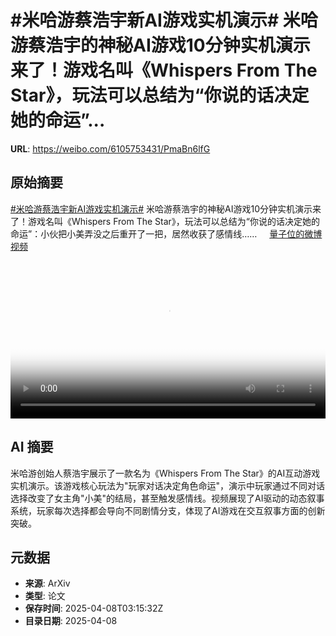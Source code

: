 # #米哈游蔡浩宇新AI游戏实机演示# 米哈游蔡浩宇的神秘AI游戏10分钟实机演示来了！游戏名叫《Whispers From The Star》，玩法可以总结为“你说的话决定她的命运”...

**URL**: https://weibo.com/6105753431/PmaBn6lfG

## 原始摘要

<a href="https://m.weibo.cn/search?containerid=231522type%3D1%26t%3D10%26q%3D%23%E7%B1%B3%E5%93%88%E6%B8%B8%E8%94%A1%E6%B5%A9%E5%AE%87%E6%96%B0AI%E6%B8%B8%E6%88%8F%E5%AE%9E%E6%9C%BA%E6%BC%94%E7%A4%BA%23&amp;extparam=%23%E7%B1%B3%E5%93%88%E6%B8%B8%E8%94%A1%E6%B5%A9%E5%AE%87%E6%96%B0AI%E6%B8%B8%E6%88%8F%E5%AE%9E%E6%9C%BA%E6%BC%94%E7%A4%BA%23" data-hide=""><span class="surl-text">#米哈游蔡浩宇新AI游戏实机演示#</span></a> 米哈游蔡浩宇的神秘AI游戏10分钟实机演示来了！游戏名叫《Whispers From The Star》，玩法可以总结为“你说的话决定她的命运”：小伙把小美弄没之后重开了一把，居然收获了感情线…… <a href="https://video.weibo.com/show?fid=1034:5152836938563662" data-hide=""><span class="url-icon"><img style="width: 1rem;height: 1rem" src="https://h5.sinaimg.cn/upload/2015/09/25/3/timeline_card_small_video_default.png" referrerpolicy="no-referrer"></span><span class="surl-text">量子位的微博视频</span></a> <br clear="both"><div style="clear: both"></div><video controls="controls" poster="https://tvax3.sinaimg.cn/orj480/006Fd7o3ly1i08c9fko9mj30u01hcgpq.jpg" style="width: 100%"><source src="https://f.video.weibocdn.com/o0/NOa93og6lx08nhSvhJLi01041200jdrd0E010.mp4?label=mp4_720p&amp;template=720x1280.24.0&amp;ori=0&amp;ps=1CwnkDw1GXwCQx&amp;Expires=1744085664&amp;ssig=6cqzeaPzPT&amp;KID=unistore,video"><source src="https://f.video.weibocdn.com/o0/xz8sHjtylx08nhSva9MY01041200b5nY0E010.mp4?label=mp4_hd&amp;template=540x960.24.0&amp;ori=0&amp;ps=1CwnkDw1GXwCQx&amp;Expires=1744085664&amp;ssig=bZ2Wurs9kD&amp;KID=unistore,video"><source src="https://f.video.weibocdn.com/o0/67nCHR42lx08nhSuyN8Y0104120069ad0E010.mp4?label=mp4_ld&amp;template=360x640.24.0&amp;ori=0&amp;ps=1CwnkDw1GXwCQx&amp;Expires=1744085664&amp;ssig=772klGN%2FeP&amp;KID=unistore,video"><p>视频无法显示，请前往<a href="https://video.weibo.com/show?fid=1034%3A5152836938563662" target="_blank" rel="noopener noreferrer">微博视频</a>观看。</p></video>

## AI 摘要

米哈游创始人蔡浩宇展示了一款名为《Whispers From The Star》的AI互动游戏实机演示。该游戏核心玩法为"玩家对话决定角色命运"，演示中玩家通过不同对话选择改变了女主角"小美"的结局，甚至触发感情线。视频展现了AI驱动的动态叙事系统，玩家每次选择都会导向不同剧情分支，体现了AI游戏在交互叙事方面的创新突破。

## 元数据

- **来源**: ArXiv
- **类型**: 论文
- **保存时间**: 2025-04-08T03:15:32Z
- **目录日期**: 2025-04-08
